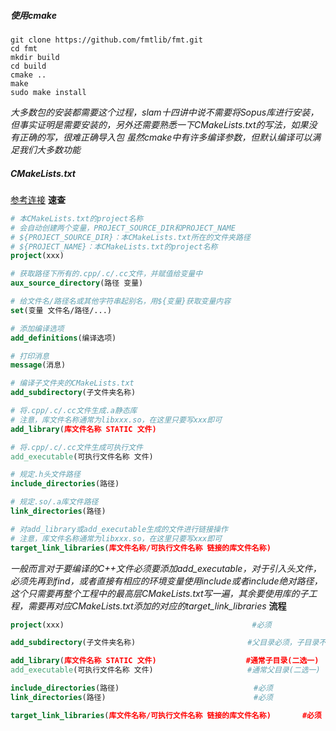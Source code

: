 ##### 使用cmake

```shell
git clone https://github.com/fmtlib/fmt.git
cd fmt
mkdir build
cd build
cmake ..
make
sudo make install
```

*大多数包的安装都需要这个过程，slam十四讲中说不需要将Sopus库进行安装，但事实证明是需要安装的，另外还需要熟悉一下CMakeLists.txt的写法，如果没有正确的写，很难正确导入包*
*虽然cmake中有许多编译参数，但默认编译可以满足我们大多数功能*

##### CMakeLists.txt

[参考连接](https://blog.csdn.net/qq_38410730/article/details/102477162)
**速查**

```cmake
# 本CMakeLists.txt的project名称
# 会自动创建两个变量，PROJECT_SOURCE_DIR和PROJECT_NAME
# ${PROJECT_SOURCE_DIR}：本CMakeLists.txt所在的文件夹路径
# ${PROJECT_NAME}：本CMakeLists.txt的project名称
project(xxx)

# 获取路径下所有的.cpp/.c/.cc文件，并赋值给变量中
aux_source_directory(路径 变量)

# 给文件名/路径名或其他字符串起别名，用${变量}获取变量内容
set(变量 文件名/路径/...)

# 添加编译选项
add_definitions(编译选项)

# 打印消息
message(消息)

# 编译子文件夹的CMakeLists.txt
add_subdirectory(子文件夹名称)

# 将.cpp/.c/.cc文件生成.a静态库
# 注意，库文件名称通常为libxxx.so，在这里只要写xxx即可
add_library(库文件名称 STATIC 文件)

# 将.cpp/.c/.cc文件生成可执行文件
add_executable(可执行文件名称 文件)

# 规定.h头文件路径
include_directories(路径)

# 规定.so/.a库文件路径
link_directories(路径)

# 对add_library或add_executable生成的文件进行链接操作
# 注意，库文件名称通常为libxxx.so，在这里只要写xxx即可
target_link_libraries(库文件名称/可执行文件名称 链接的库文件名称)
```

*一般而言对于要编译的C++文件必须要添加add_executable，对于引入头文件，必须先再到find，或者直接有相应的环境变量使用include或者include绝对路径，这个只需要再整个工程中的最高层CMakeLists.txt写一遍，其余要使用库的子工程，需要再对应CMakeLists.txt添加的对应的target_link_libraries*
**流程**

```cmake
project(xxx)                                          #必须

add_subdirectory(子文件夹名称)                         #父目录必须，子目录不必

add_library(库文件名称 STATIC 文件)                    #通常子目录(二选一)
add_executable(可执行文件名称 文件)                     #通常父目录(二选一)

include_directories(路径)                              #必须
link_directories(路径)                                 #必须

target_link_libraries(库文件名称/可执行文件名称 链接的库文件名称)       #必须
```

